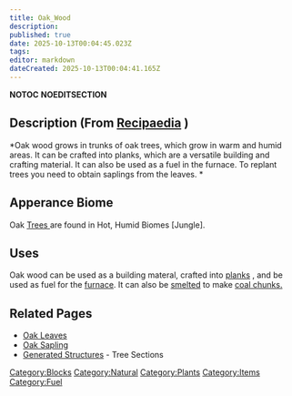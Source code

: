 ```yaml
---
title: Oak_Wood
description: 
published: true
date: 2025-10-13T00:04:45.023Z
tags: 
editor: markdown
dateCreated: 2025-10-13T00:04:41.165Z
---
```


__NOTOC__ __NOEDITSECTION__

## Description (From [Recipaedia](.. "wikilink") )

*Oak wood grows in trunks of oak trees, which grow in warm and humid
areas. It can be crafted into planks, which are a versatile building and
crafting material. It can also be used as a fuel in the furnace. To
replant trees you need to obtain saplings from the leaves. *

## Apperance Biome

Oak [Trees ](http://survivalcraftgame.wikia.com/wiki/Trees)are found in
Hot, Humid Biomes \[Jungle\].

## Uses

Oak wood can be used as a building materal, crafted
into [planks](http://survivalcraftgame.wikia.com/wiki/Planks) , and be
used as fuel for
the [furnace](http://survivalcraftgame.wikia.com/wiki/Furnace). It can
also be [smelted](Smelting "wikilink") to make [coal
chunks.](../Minerals/Coal_Chunk.md "wikilink")

## Related Pages

  - [Oak Leaves](Oak_Leaves "wikilink")
  - [Oak Sapling](Oak_Sapling "wikilink")
  - [Generated Structures](Generated_Structures "wikilink") - Tree
    Sections 

[Category:Blocks](Category:Blocks "wikilink")
[Category:Natural](Category:Natural "wikilink")
[Category:Plants](Category:Plants "wikilink")
[Category:Items](Category:Items "wikilink")
[Category:Fuel](Category:Fuel "wikilink")